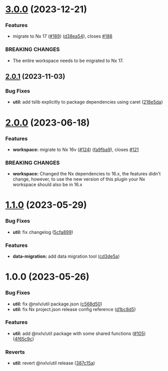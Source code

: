 # [3.0.0](https://github.com/lucasvieirasilva/nx-plugins/compare/util-v2.0.1...util-v3.0.0) (2023-12-21)

### Features

- migrate to Nx 17 ([#189](https://github.com/lucasvieirasilva/nx-plugins/issues/189)) ([d38ea54](https://github.com/lucasvieirasilva/nx-plugins/commit/d38ea544aa284df6b0978d6cc76668dee30bac38)), closes [#188](https://github.com/lucasvieirasilva/nx-plugins/issues/188)

### BREAKING CHANGES

- The entire workspace needs to be migrated to Nx 17.

## [2.0.1](https://github.com/lucasvieirasilva/nx-plugins/compare/util-v2.0.0...util-v2.0.1) (2023-11-03)

### Bug Fixes

- **util:** add tslib explicitly to package dependencies using caret ([218e5da](https://github.com/lucasvieirasilva/nx-plugins/commit/218e5daacb82e19b58dce5818f81bed7c06ae94c))

# [2.0.0](https://github.com/lucasvieirasilva/nx-plugins/compare/util-v1.1.0...util-v2.0.0) (2023-06-18)

### Features

- **workspace:** migrate to Nx 16v ([#124](https://github.com/lucasvieirasilva/nx-plugins/issues/124)) ([fa9fba9](https://github.com/lucasvieirasilva/nx-plugins/commit/fa9fba90790c274df5411d515e9c9bcf2e1d0a75)), closes [#121](https://github.com/lucasvieirasilva/nx-plugins/issues/121)

### BREAKING CHANGES

- **workspace:** Changed the Nx dependencies to 16.x, the features didn't change, however, to use
  the new version of this plugin your Nx workspace should also be in 16.x

# [1.1.0](https://github.com/lucasvieirasilva/nx-plugins/compare/util-v1.0.0...util-v1.1.0) (2023-05-29)

### Bug Fixes

- **util:** fix changelog ([5cfa899](https://github.com/lucasvieirasilva/nx-plugins/commit/5cfa8993c0133be625d02c96b661016277af6c9a))

### Features

- **data-migration:** add data migration tool ([cd3de5a](https://github.com/lucasvieirasilva/nx-plugins/commit/cd3de5a6a7f8d7f8c5fe4e31b8a7d08fdc0ff3e2))

# 1.0.0 (2023-05-26)

### Bug Fixes

- **util:** fix @nxlv/util package.json ([c568d50](https://github.com/lucasvieirasilva/nx-plugins/commit/c568d50013dbd2932a395e3a56a66af2bfdac99a))
- **util:** fix Nx project.json release config reference ([d1bc8d5](https://github.com/lucasvieirasilva/nx-plugins/commit/d1bc8d586bbac03f11d57728ba9caab2339379e4))

### Features

- **util:** add @nxlv/util package with some shared functions ([#105](https://github.com/lucasvieirasilva/nx-plugins/issues/105)) ([4f65c9c](https://github.com/lucasvieirasilva/nx-plugins/commit/4f65c9cc9319cba89f9650d5deebdacbbfbb1369))

### Reverts

- **util:** revert @nxlv/util release ([387c15a](https://github.com/lucasvieirasilva/nx-plugins/commit/387c15a3f2c0fd94eb3d73bb7e5ee730e1dafe06))
